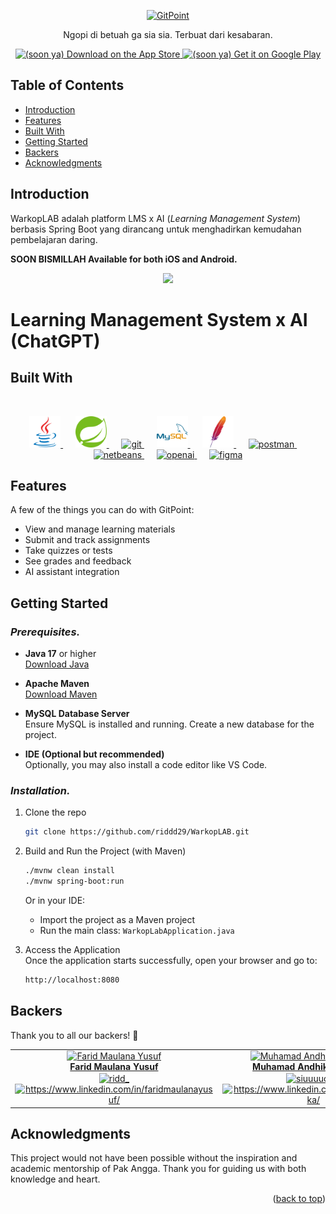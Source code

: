 <a id="readme-top"></a>

<p align="center">
  <a href="https://gitpoint.co/">
    <img alt="GitPoint" title="GitPoint" src="https://github.com/user-attachments/assets/e4c371e4-01f7-4e04-887b-6e6bcb6165c0" width="450">
  </a>
</p>

<p align="center">
  Ngopi di betuah ga sia sia. Terbuat dari kesabaran.
</p>

<p align="center">
  <a href="">
    <img alt="(soon ya) Download on the App Store" title="App Store" src="http://i.imgur.com/0n2zqHD.png" width="140">
  </a>
  <a href="">
    <img alt="(soon ya) Get it on Google Play" title="Google Play" src="http://i.imgur.com/mtGRPuM.png" width="140">
  </a>
</p>

## Table of Contents

- [Introduction](#introduction)
- [Features](#features)
- [Built With](#built-with)
- [Getting Started](#getting-started)
- [Backers](#backers)
- [Acknowledgments](#acknowledgments)

## Introduction

WarkopLAB adalah platform LMS x AI (_Learning Management System_) berbasis Spring Boot yang dirancang untuk menghadirkan kemudahan pembelajaran daring.

**SOON BISMILLAH Available for both iOS and Android.**

<p align="center">
  <img src = "https://i.imgur.com/1a15nkD.png" width=350> 
</p> 


# Learning Management System x AI (ChatGPT)
## Built With
<br>
<p align="center">
<!-- Java -->
</a> <a href="https://www.java.com" target="_blank" rel="noreferrer"> <img src="https://raw.githubusercontent.com/devicons/devicon/master/icons/java/java-original.svg" alt="java" width="50" height="50"/> </a>
<!-- Spring Boot --> &nbsp;&nbsp;&nbsp;&nbsp;
<a href="https://spring.io/projects/spring-boot" target="_blank" rel="noreferrer">
<img src="https://raw.githubusercontent.com/devicons/devicon/master/icons/spring/spring-original.svg" alt="springboot" width="50" height="50"/>
</a>
<!-- Git --> &nbsp;&nbsp;&nbsp;&nbsp;
<a href="https://git-scm.com/" target="_blank" rel="noreferrer"> <img src="https://www.vectorlogo.zone/logos/git-scm/git-scm-icon.svg" alt="git" width="50" height="50"/> </a>
<!-- MySql --> &nbsp;&nbsp;&nbsp;&nbsp;
  <a href="https://www.mysql.com/" target="_blank" rel="noreferrer"> <img src="https://raw.githubusercontent.com/devicons/devicon/master/icons/mysql/mysql-original-wordmark.svg" alt="mysql" width="50" height="50"/> </a>
<!-- Maven --> &nbsp;&nbsp;&nbsp;&nbsp;
  <a href="https://maven.apache.org/" target="_blank" rel="noreferrer">
  <img src="https://raw.githubusercontent.com/devicons/devicon/master/icons/apache/apache-original.svg" alt="maven" width="50" height="50"/>
  </a>
<!-- Postman --> &nbsp;&nbsp;&nbsp;&nbsp;
<a href="https://www.postman.com/" target="_blank" rel="noreferrer">
<img src="https://www.vectorlogo.zone/logos/getpostman/getpostman-icon.svg" alt="postman" width="50" height="50"/>
</a>
<!-- Apache NetBeans --> &nbsp;&nbsp;&nbsp;&nbsp;
<a href="https://netbeans.apache.org/" target="_blank" rel="noreferrer">
<img src="https://upload.wikimedia.org/wikipedia/commons/9/98/Apache_NetBeans_Logo.svg" alt="netbeans" width="50" height="50"/>
</a>
<!-- OpenAI --> &nbsp;&nbsp;&nbsp;&nbsp;
<a href="https://platform.openai.com/" target="_blank" rel="noreferrer">
<img src="https://cdn.brandfetch.io/idR3duQxYl/w/400/h/400/theme/dark/icon.jpeg?c=1dxbfHSJFAPEGdCLU4o5B" alt="openai" width="50" height="50"/>
</a>
<!-- Figma --> &nbsp;&nbsp;&nbsp;&nbsp;
<a href="https://www.figma.com/" target="_blank" rel="noreferrer"> <img src="https://www.vectorlogo.zone/logos/figma/figma-icon.svg" alt="figma" width="50" height="50"/> </a>
</p>

## Features
A few of the things you can do with GitPoint:

- View and manage learning materials
- Submit and track assignments
- Take quizzes or tests
- See grades and feedback
- AI assistant integration

## Getting Started

### _Prerequisites._

- **Java 17** or higher  
  [Download Java](https://www.oracle.com/java/technologies/downloads/)

- **Apache Maven**  
  [Download Maven](https://maven.apache.org/download.cgi)

- **MySQL Database Server**  
  Ensure MySQL is installed and running. Create a new database for the project.

- **IDE (Optional but recommended)**  
  Optionally, you may also install a code editor like VS Code.

### _Installation._
1. Clone the repo
   ```sh
   git clone https://github.com/riddd29/WarkopLAB.git
   ```
   
2. Build and Run the Project (with Maven)
   ```sh
   ./mvnw clean install
   ./mvnw spring-boot:run
   ```
   Or in your IDE:
   - Import the project as a Maven project
   - Run the main class: `WarkopLabApplication.java` 

3. Access the Application  
  Once the application starts successfully, open your browser and go to:
   
   ```sh
   http://localhost:8080
   ```

## Backers

Thank you to all our backers! 🙏

<table align="center" border="0">
  <tr>
    <td align="center">
      <a href="https://github.com/riddd29">
        <img src="https://avatars.githubusercontent.com/u/151590619?v=4" width="240" alt="Farid Maulana Yusuf"> 
        <br>
        <strong>Farid Maulana Yusuf</strong>
      </a>
      <br>
      <a href="https://instagram.com/ridd_" target="blank"><img align="center" src="https://raw.githubusercontent.com/rahuldkjain/github-profile-readme-generator/master/src/images/icons/Social/instagram.svg" alt="ridd_" height="10" width="20" /></a>
      <a href="https://linkedin.com/in/faridmaulanayusuf/" target="blank"><img align="center" src="https://raw.githubusercontent.com/rahuldkjain/github-profile-readme-generator/master/src/images/icons/Social/linked-in-alt.svg" alt="https://www.linkedin.com/in/faridmaulanayusuf/" height="10" width="20" /></a>
    </td>
    <td align="center">
      <a href="https://github.com/Andhika-Rey">
        <img src="https://avatars.githubusercontent.com/u/212610633?v=4" width="240" alt="Muhamad Andhika Aristya R">
        <br>
        <strong>Muhamad Andhika Aristya R</strong>
      </a>
      <br>
      <a href="https://instagram.com/siuuuudika" target="blank"><img align="center" src="https://raw.githubusercontent.com/rahuldkjain/github-profile-readme-generator/master/src/images/icons/Social/instagram.svg" alt="siuuuudika" height="10" width="20" /></a>
      <a href="https://linkedin.com/in/aristyaandhika/" target="blank"><img align="center" src="https://raw.githubusercontent.com/rahuldkjain/github-profile-readme-generator/master/src/images/icons/Social/linked-in-alt.svg" alt="https://www.linkedin.com/in/aristyaandhika/" height="10" width="20" /></a>
    </td>
  </tr>
</table>

## Acknowledgments

This project would not have been possible without the inspiration and academic mentorship of Pak Angga. Thank you for guiding us with both knowledge and heart.
<p align="right">(<a href="#readme-top">back to top</a>)</p>
